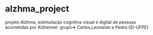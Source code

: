# alzhma_project
projeto Alzhma, estimulação cognitiva visual e digital de pessoas acometidas por Alzheimer.
 grupo=> Carlos,Leonardo e Pedro.(SI-UFPE)
